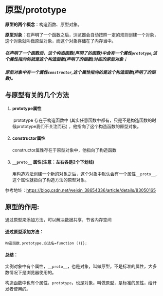 # 原型/prototype

**原型的两个概念**：构造函数、原型对象。



**原型对象**：在声明了一个函数之后，浏览器会自动按照一定的规则创建一个对象，这个对象就叫做原型对象，而这个对象存储在了内存当中。



##### 在声明了一个函数后，这个构造函数(声明了的函数)中会有一个属性`prototype`,这个属性指向的就是这个构造函数(声明了的函数)对应的原型对象；

##### 原型对象中有一个属性`constructor`,这个属性指向的是这个构造函数(声明了的函数)。



## 与原型有关的几个方法

1. #### prototype属性

   ​         prototype 存在于构造函数中 (其实任意函数中都有，只是不是构造函数的时候prototype我们不关注而已) ，他指向了这个构造函数的原型对象。

2. #### constructor属性

    constructor属性存在于原型对象中，他指向了构造函数

3. #### `__proto__` 属性(注意：左右各是2个下划线)

    用构造方法创建一个新的对象之后，这个对象中默认会有一个属性`__proto__`, 这个属性就指向了构造方法的原型对象。

参考地址：https://blog.csdn.net/weixin_38654336/article/details/83050165


## 原型的作用:

通过原型来添加方法，可以解决数据共享，节省内存空间

#### 通过原型添加方法：

`构造函数.prototype.方法名=function (){};`



#### 总结：

实例对象中有个属性，`__proto__`，也是对象，叫做原型，不是标准的属性，大多数情况下是浏览器使用的。

构造函数中也有个属性，`prototype`，也是对象，叫做原型，是标准的属性，给开发者使用的。